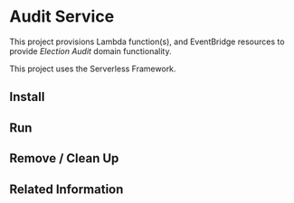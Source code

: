 # Audit Service

This project provisions Lambda function(s), and EventBridge resources to provide _Election Audit_ domain functionality.

This project uses the Serverless Framework.

## Install

## Run

## Remove / Clean Up

## Related Information

